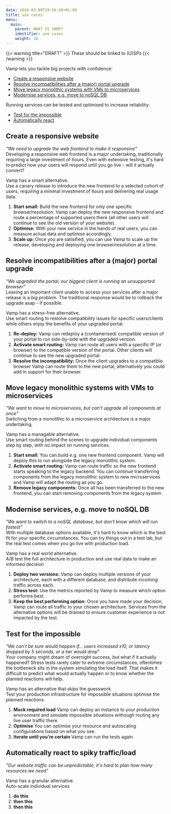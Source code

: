 ```yaml
---
date: 2016-03-09T19:56:50+01:00
title: use cases
menu:
  main:
    parent: WHAT IS VAMP?
    identifier: use cases
    weight: 10
---
```

{{< warning title="DRAFT" >}}
These should be linked to (U)SPs
{{< /warning >}}

Vamp lets you tackle big projects with confidence:

* [Create a responsive website](#create-a-responsive-website)
* [Resolve incompatibilities after a (major) portal upgrade](#resolve-incompatibilities-after-a-major-portal-upgrade) 
* [Move legacy monolithic systems with VMs to microservices](#move-legacy-monolithic-systems-with-vms-to-microservices)
* [Modernise services, e.g. move to noSQL DB](#modernise-services-e-g-move-to-nosql-db) 

Running services can be tested and optimised to increase reliability:

* [Test for the impossible](#test-for-the-impossible)
* [Automatically react](#automatically-react-to-spiky-traffic-load)


## Create a responsive website
_“We need to upgrade the web frontend to make it responsive”_  
Developing a responsive web frontend is a major undertaking, traditionally requiring a large investment of hours. Even with extensive testing, it's hard to predict how your users will respond until you go live - will it actually convert?   

Vamp has a smart alternative.   
Use a canary release to introduce the new frontend to a selected cohort of users, requiring a minimal investment of hours and delivering real usage data.

1. __Start small:__ Build the new frontend for only one specific browser/resolution. Vamp can deploy the new responsive frontend and route a percentage of supported users there (all other users will continue to see the old version of your website).
2. __Optimise:__ With your new service in the hands of real users, you can measure actual data and optimise accordingly.
3. __Scale up:__ Once you are satisified, you can use Vamp to scale up the release, developing and deploying one browser/resolution at a time. 


## Resolve incompatibilities after a (major) portal upgrade
_“We upgraded the portal, our biggest client is running an unsupported browser”_  
Leaving an important client unable to access your services after a major release is a _big problem_. The traditional response would be to rollback the upgrade asap - if possible.  

Vamp has a stress-free alternative.   
Use smart routing to reslolve compatibility issues for specific users/clients while others enjoy the benefits of your upgraded portal.

1. __Re-deploy:__ Vamp can redeploy a (containerised) compatible version of your portal to run side-by-side with the upgraded version.
2. __Activate smart routing:__ Vamp can route all users with a specific IP (or browser) to the compatible version of the portal. Other clients will continue to see the new upgraded portal.
3. __Resolve the incompatibility:__ Once the client upgrades to a compatible browser Vamp can route them to the new portal, alternatively you could add in support for their browser.


## Move legacy monolithic systems with VMs to microservices
_“We want to move to microservices, but can’t upgrade all components at once”_  
Switching from a monolithic to a microservice architecture is a major undertaking.

Vamp has a managable alternative.  
Use smart routing behind the scenes to upgrade individual components step by step, with no impact on running services.

1. __Start small:__ You can build e.g. one new frontend component. Vamp will deploy this to run alongside the legacy monolithic system.
2. __Activate smart routing:__ Vamp can route traffic so the new frontend starts speaking to the legacy backend. You can continue transferring components from the legacy monolithic system to new microservices and Vamp will adapt the routing as you go.
3. __Remove legacy components:__ Once all has been transferred to the new frontend, you can start removing components from the legacy system.

## Modernise services, e.g. move to noSQL DB  
_"We want to switch to a noSQL database, but don't know which will run fastest"_  
With multiple database options available, it's hard to know which is the best fit for your specific circumstances. You can try things out in a test lab, but the real test comes when you go live with production load.

Vamp has a real world alternative.  
A/B test the full architecture in production and use real data to make an informed decision    

1. __Deploy two versions:__ Vamp can deploy multiple versions of your architecture, each with a different database, and distribute incoming traffic across each.
2. __Stress test:__ Use the metrics reported by Vamp to measure which option performs best.
3. __Keep the best performing option:__ Once you have made your decision, Vamp can route all traffic to your chosen architecture. Services from the alternative options will be drained to ensure customer experience is not impacted by the test.


## Test for the impossible
_"We can't be sure would happen if... users increased x10, or latency dropped by 5 seconds, or a tier would drop"_  
Your company might dream of overnight success, but what if it actually happened? Stress tests rarely cater to extreme circumstances, oftentimes the bottleneck sits in the system simulating the load itself. That makes it difficult to predict what would actually happen or to know whether the planned reactions will help.

Vamp has an alternative that skips the guesswork.  
Test your production infrastructure for impossible situations optimise the planned reactions.

1. __Mock required load__ Vamp can deploy an instance to your production environment and simulate impossible situations withough routing any live user traffic there. 
2. __Optimise__ You can optimise your resource and autoscaling configurations based on what you see.
3. __Iterate until you're certain__ Vamp can run the tests again 

## Automatically react to spiky traffic/load 

_"Our website traffic can be unpredictable, it's hard to plan how many resources we need"_
  
  
Vamp has a granular alternative.  
Auto-scale individual services 

1. __do this__
2. __then this__
3. __then this__